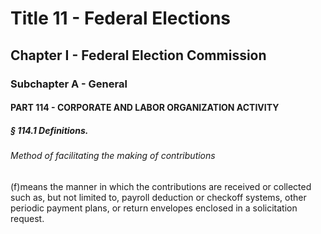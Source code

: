 
# Title 11 - Federal Elections
## Chapter I - Federal Election Commission
### Subchapter A - General
#### PART 114 - CORPORATE AND LABOR ORGANIZATION ACTIVITY
##### § 114.1 Definitions.
###### Method of facilitating the making of contributions

(f)means the manner in which the contributions are received or collected such as, but not limited to, payroll deduction or checkoff systems, other periodic payment plans, or return envelopes enclosed in a solicitation request.
